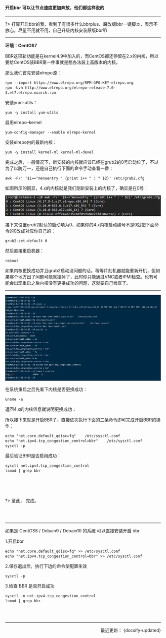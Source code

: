 #### 开启bbr 可以让节点速度更加奔放，他们都这样说的

----------

?> 打算开启bbr的我，看到了有很多什么bbrplus、魔改版bbr一键脚本，表示不放心，尽量不用就不用，自己升级内核安装原版bbr叭

----

**环境：CentOS7**



BBR这项新功能是在kernel4.9中加入的，而CentOS都还停留在2.x的内核，所以要给CentOS装BBR第一件事就是想办法装上高版本的内核。

那么我们首先安装elrepo源：

```shell
rpm --import https://www.elrepo.org/RPM-GPG-KEY-elrepo.org
rpm -Uvh http://www.elrepo.org/elrepo-release-7.0-3.el7.elrepo.noarch.rpm
```


安装yum-utils：

```shell
yum -y install yum-utils
```


启用elrepo–kernel

```shell
yum-config-manager --enable elrepo-kernel
```

安装elrepo内的最新内核：
```shell
yum -y install kernel-ml kernel-ml-devel
```



完成之后，一般情况下，新安装的内核就应该已经在grub2的0号启动位了，不过为了以防万一，还是自己执行下面的命令手动查看一番：

```shell
awk -F\' '$1=="menuentry " {print i++ " : " $2}' /etc/grub2.cfg
```

如图所示的回显，4.x的内核就是我们刚新安装上的内核了，确实是在0号：

![](../static/img/v2b/v2b_bbr_0.png)


接下来设置grub2默认的启动项为0，如果你的4.x内核启动编号不是0就把下面命令的0改成对应你自己的：

```shell
grub2-set-default 0
```


然后直接重启机器：

```shell
reboot
```

如果内核更换成功并且grub2启动没问题的话，稍等片刻机器就能重新开机，但如果哪个地方出了问题可能就挂掉了，此时你只能通过VNC或者IPMI检查。也有可能会出现重启之后内核没有更换成功的问题，这就要自己检查了。




--------------




![](../static/img/v2b/v2b_bbr_1.png)



在系统重启之后先看下内核是否更换成功：

```shell
uname -a
```


返回4.x的内核信息就说明更换成功：

所以接下来就是开启BBR了，直接依次执行下面的三条命令即可完成开启BBR的操作：

```shell
echo "net.core.default_qdisc=fq"    /etc/sysctl.conf
echo "net.ipv4.tcp_congestion_control=bbr"    /etc/sysctl.conf
sysctl -p
```

最后验证BBR是否启用成功：

```shell
sysctl net.ipv4.tcp_congestion_control
lsmod | grep bbr
```



<br>


<br>


<br>

?> 至此，  完成。




<br>




<br>

---------------


如果是 CentOS8 / Debain9 / Debain10 的系统
可以直接安装开启 bbr

1.开启bbr

```shell
echo "net.core.default_qdisc=fq" >> /etc/sysctl.conf
echo "net.ipv4.tcp_congestion_control=bbr" >> /etc/sysctl.conf
```

2.保存退出后，执行下边的命令使配置生效

```shell
sysctl -p
```

3.检查 BBR 是否开启成功

```shell
sysctl -n net.ipv4.tcp_congestion_control
lsmod | grep bbr
```



<br>


<br>

-------

<p align="right">最近更新： {docsify-updated}</p>
